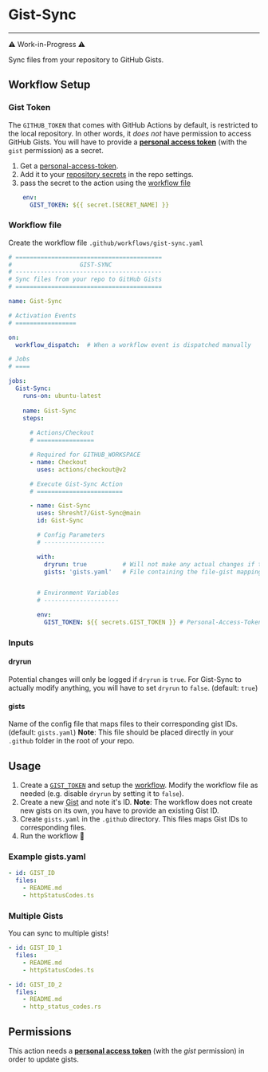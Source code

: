 # Gist-Sync
-----------

⚠ Work-in-Progress ⚠

Sync files from your repository to GitHub Gists.

## Workflow Setup

### Gist Token

The `GITHUB_TOKEN` that comes with GitHub Actions by default, is restricted to the local repository. In other words, it _does not_ have permission to access GitHub Gists. You will have to provide a [**personal access token**](https://docs.github.com/en/authentication/keeping-your-account-and-data-secure/creating-a-personal-access-token) (with the `gist` permission) as a secret.

1. Get a [personal-access-token](https://docs.github.com/en/authentication/keeping-your-account-and-data-secure/creating-a-personal-access-token).
1. Add it to your [repository secrets](https://docs.github.com/en/actions/security-guides/encrypted-secrets) in the repo settings.
1. pass the secret to the action using the [workflow file](#workflow-file)

```yaml
    env:
      GIST_TOKEN: ${{ secret.[SECRET_NAME] }}
```

### Workflow file

Create the workflow file `.github/workflows/gist-sync.yaml`

```yaml
# =========================================
#                   GIST-SYNC
# -----------------------------------------
# Sync files from your repo to GitHub Gists
# =========================================

name: Gist-Sync

# Activation Events
# =================

on:
  workflow_dispatch:  # When a workflow event is dispatched manually

# Jobs
# ====

jobs:
  Gist-Sync:
    runs-on: ubuntu-latest
    
    name: Gist-Sync
    steps:
    
      # Actions/Checkout
      # ================

      # Required for GITHUB_WORKSPACE
      - name: Checkout
        uses: actions/checkout@v2

      # Execute Gist-Sync Action
      # ========================

      - name: Gist-Sync
        uses: Shresht7/Gist-Sync@main
        id: Gist-Sync

        # Config Parameters
        # -----------------

        with:
          dryrun: true          # Will not make any actual changes if true (default: true)
          gists: 'gists.yaml'   # File containing the file-gist mapping


        # Environment Variables
        # ---------------------

        env:
          GIST_TOKEN: ${{ secrets.GIST_TOKEN }} # Personal-Access-Token with gist permissions.

```

### Inputs

#### dryrun

Potential changes will only be logged if `dryrun` is `true`. For Gist-Sync to actually modify anything, you will have to set `dryrun` to `false`. (default: `true`)

#### gists

Name of the config file that maps files to their corresponding gist IDs. (default: `gists.yaml`)
**Note**: This file should be placed directly in your `.github` folder in the root of your repo.

## Usage

1. Create a [`GIST_TOKEN`](#gist-token) and setup the [workflow](#workflow-setup). Modify the workflow file as needed (e.g. disable `dryrun` by setting it to `false`).
2. Create a new [Gist](https://gist.github.com/) and note it's ID. **Note**: The workflow does not create new gists on its own, you have to provide an existing Gist ID.
3. Create `gists.yaml` in the `.github` directory. This files maps Gist IDs to corresponding files.
4. Run the workflow 🚀

### Example gists.yaml

```yaml
- id: GIST_ID
  files:
    - README.md
    - httpStatusCodes.ts
```

### Multiple Gists

You can sync to multiple gists!

```yaml
- id: GIST_ID_1
  files:
    - README.md
    - httpStatusCodes.ts

- id: GIST_ID_2
  files:
    - README.md
    - http_status_codes.rs
```

## Permissions

This action needs a [**personal access token**](https://docs.github.com/en/authentication/keeping-your-account-and-data-secure/creating-a-personal-access-token) (with the _gist_ permission) in order to update gists.